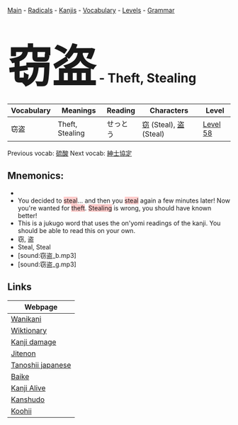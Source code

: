 <style> bigfont {font-size: 100px}</style>
[Main](../README.md) -
[Radicals](../radicals.md) -
[Kanjis](../kanjis.md) -
[Vocabulary](../vocabulary.md) -
[Levels](../levels.md) -
[Grammar](../grammar.md)
# <bigfont> 窃盗</bigfont> - Theft, Stealing 

| Vocabulary | Meanings | Reading | Characters | Level |
| --- | --- | --- | --- | --- |
| 窃盗 | Theft, Stealing | せっとう |  [窃](../kanjis/窃.md) (Steal), [盗](../kanjis/盗.md) (Steal) | [Level 58](../levels/wk_level58.md) |

Previous vocab: [硫酸](硫酸.md) Next vocab: [紳士協定](紳士協定.md) 

## Mnemonics:

* 
* You decided to <span style="background-color:#ffcccb"> steal</span>... and then you <span style="background-color:#ffcccb"> steal</span> again a few minutes later! Now you're wanted for <span style="background-color:#ffcccb"> theft</span>. <span style="background-color:#ffcccb"> Stealing</span> is wrong, you should have known better!
* This is a jukugo word that uses the on'yomi readings of the kanji. You should be able to read this on your own.
* 窃, 盗
* Steal, Steal
* [sound:窃盗_b.mp3]
* [sound:窃盗_g.mp3]


## Links 

| Webpage |
| --- |
| [Wanikani          ](https://www.wanikani.com/kanji/窃盗) |
| [Wiktionary        ](https://en.wiktionary.org/wiki/窃盗) |
| [Kanji damage      ](http://www.kanjidamage.com/kanji/search?utf8=✓&q=窃盗) |
| [Jitenon           ](https://jitenon.com/kanji/窃盗) |
| [Tanoshii japanese ](https://www.tanoshiijapanese.com/dictionary/kanji.cfm?k=窃盗) |
| [Baike             ](https://baike.baidu.com/item/窃盗) |
| [Kanji Alive       ](https://app.kanjialive.com/窃盗) |
| [Kanshudo          ](https://www.kanshudo.com/searchmn?q=窃盗) |
| [Koohii            ](https://kanji.koohii.com/study/kanji/窃盗) |
